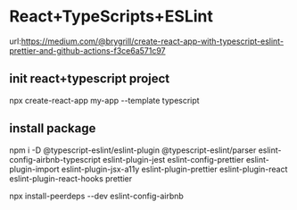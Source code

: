 # React+TypeScripts+ESLint

url:<https://medium.com/@brygrill/create-react-app-with-typescript-eslint-prettier-and-github-actions-f3ce6a571c97>

## init react+typescript project
npx create-react-app my-app --template typescript

## install package

npm i -D @typescript-eslint/eslint-plugin @typescript-eslint/parser eslint-config-airbnb-typescript eslint-plugin-jest eslint-config-prettier eslint-plugin-import eslint-plugin-jsx-a11y eslint-plugin-prettier eslint-plugin-react eslint-plugin-react-hooks prettier

npx install-peerdeps --dev eslint-config-airbnb